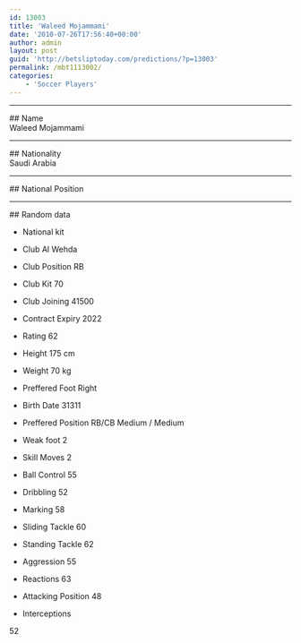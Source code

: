 ```yaml
---
id: 13003
title: 'Waleed Mojammami'
date: '2010-07-26T17:56:40+00:00'
author: admin
layout: post
guid: 'http://betsliptoday.com/predictions/?p=13003'
permalink: /mbt1113002/
categories:
    - 'Soccer Players'
---
```


- - - - - -

\## Name  
 Waleed Mojammami

- - - - - -

\## Nationality  
 Saudi Arabia

- - - - - -

\## National Position

- - - - - -

\## Random data

- National kit
- Club
 Al Wehda

- Club Position
 RB

- Club Kit
 70

- Club Joining
 41500

- Contract Expiry
 2022

- Rating
 62

- Height
 175 cm

- Weight
 70 kg

- Preffered Foot
 Right

- Birth Date
 31311

- Preffered Position
 RB/CB Medium / Medium

- Weak foot
 2

- Skill Moves
 2

- Ball Control
 55

- Dribbling
 52

- Marking
 58

- Sliding Tackle
 60

- Standing Tackle
 62

- Aggression
 55

- Reactions
 63

- Attacking Position
 48

- Interceptions

 52
